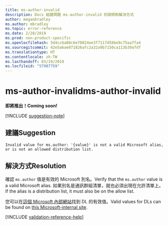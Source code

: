 ```yaml
---
title: ms-author-invalid
description: Docs 組建問題 ms-author-invalid 的說明和解決方式
author: meganbradley
ms.author: mbradley
ms.topic: error-reference
ms.date: 2/28/2019
ms.prod: non-product-specific
ms.openlocfilehash: 5d4cc6a08c6e70824ee3f7117d58be9c75aa7fa4
ms.sourcegitcommit: 42e5a6ae071826afc2a32a9b7150ca113b39afdf
ms.translationtype: HT
ms.contentlocale: zh-TW
ms.lasthandoff: 03/19/2019
ms.locfileid: "57987759"
---
```

# <a name="ms-author-invalid"></a><span data-ttu-id="ed80f-103">ms-author-invalid</span><span class="sxs-lookup"><span data-stu-id="ed80f-103">ms-author-invalid</span></span>

<span data-ttu-id="ed80f-104">**即將推出！**</span><span class="sxs-lookup"><span data-stu-id="ed80f-104">**Coming soon!**</span></span>

[!INCLUDE [suggestion-note](includes/suggestion-note.md)]

## <a name="suggestion"></a><span data-ttu-id="ed80f-105">建議</span><span class="sxs-lookup"><span data-stu-id="ed80f-105">Suggestion</span></span>

`Invalid value for ms.author: '{value}' is not a valid Microsoft alias, or is not an allowed distribution list.`

## <a name="resolution"></a><span data-ttu-id="ed80f-106">解決方式</span><span class="sxs-lookup"><span data-stu-id="ed80f-106">Resolution</span></span>

<span data-ttu-id="ed80f-107">確認 `ms.author` 值是有效的 Microsoft 別名。</span><span class="sxs-lookup"><span data-stu-id="ed80f-107">Verify that the `ms.author` value is a valid Microsoft alias.</span></span> <span data-ttu-id="ed80f-108">如果別名是通訊群組清單，就也必須出現在允許清單上。</span><span class="sxs-lookup"><span data-stu-id="ed80f-108">If the alias is a distribution list, it must also be on the allow list.</span></span>

<span data-ttu-id="ed80f-109">您可以在[這個 Microsoft 內部網站](https://docsmetadatatool.azurewebsites.net/allowlists)找到 DL 的有效值。</span><span class="sxs-lookup"><span data-stu-id="ed80f-109">Valid values for DLs can be found on [this Microsoft-internal site](https://docsmetadatatool.azurewebsites.net/allowlists).</span></span>

<!--make sure to add this file to your includes folder and verify the path-->
[!INCLUDE [validation-reference-help](includes/validation-reference-help.md)]
